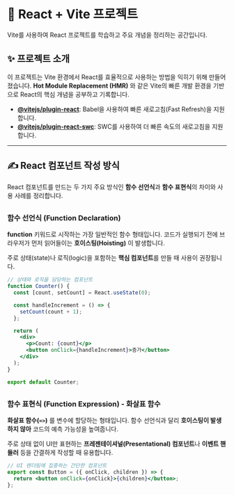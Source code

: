 # 🚀 React + Vite 프로젝트

Vite를 사용하여 React 프로젝트를 학습하고 주요 개념을 정리하는 공간입니다.

## ✨ 프로젝트 소개

이 프로젝트는 Vite 환경에서 React를 효율적으로 사용하는 방법을 익히기 위해 만들어졌습니다. **Hot Module Replacement (HMR)** 와 같은 Vite의 빠른 개발 환경을 기반으로 React의 핵심 개념을 공부하고 기록합니다.

- **[@vitejs/plugin-react](https://github.com/vitejs/vite-plugin-react/blob/main/packages/plugin-react/README.md)**: Babel을 사용하여 빠른 새로고침(Fast Refresh)을 지원합니다.
- **[@vitejs/plugin-react-swc](https://github.com/vitejs/vite-plugin-react-swc)**: SWC를 사용하여 더 빠른 속도의 새로고침을 지원합니다.

---

## ✍️ React 컴포넌트 작성 방식

React 컴포넌트를 만드는 두 가지 주요 방식인 **함수 선언식**과 **함수 표현식**의 차이와 사용 사례를 정리합니다.

##

### 함수 선언식 (Function Declaration)

**function** 키워드로 시작하는 가장 일반적인 함수 형태입니다. 코드가 실행되기 전에 브라우저가 먼저 읽어들이는 **호이스팅(Hoisting)** 이 발생합니다.

주로 상태(state)나 로직(logic)을 포함하는 **핵심 컴포넌트**를 만들 때 사용이 권장됩니다.

```jsx
// 상태와 로직을 담당하는 컴포넌트
function Counter() {
  const [count, setCount] = React.useState(0);

  const handleIncrement = () => {
    setCount(count + 1);
  };

  return (
    <div>
      <p>Count: {count}</p>
      <button onClick={handleIncrement}>증가</button>
    </div>
  );
}

export default Counter;
```

##

### 함수 표현식 (Function Expression) - 화살표 함수

**화살표 함수(`=>`)** 를 변수에 할당하는 형태입니다. 함수 선언식과 달리 **호이스팅이 발생하지 않아** 코드의 예측 가능성을 높여줍니다.

주로 상태 없이 UI만 표현하는 **프레젠테이셔널(Presentational) 컴포넌트**나 **이벤트 핸들러** 등을 간결하게 작성할 때 유용합니다.

```jsx
// UI 렌더링에 집중하는 간단한 컴포넌트
export const Button = ({ onClick, children }) => {
  return <button onClick={onClick}>{children}</button>;
};
```
